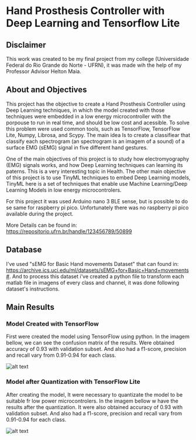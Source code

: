 # Hand Prosthesis Controller with Deep Learning and Tensorflow Lite

## Disclaimer

This work was created to be my final project from my college (Universidade Federal do Rio Grande do Norte - UFRN), it was made wih the help of my Professor Advisor Helton Maia.

## About and Objectives

This project has the objective to create a Hand Prosthesis Controller using Deep Learning techniques, in which the model created with those techniques were embedded in a low energy microcontroller with the porpouse to run in real time, and should be low cost and acessible. To solve this problem were used common tools, such as TensorFlow, TensorFlow Lite, Numpy, Librosa, and Scypy. The main idea Is to create a classifiear that classify each spectrogram (an spectrogram is an imagem of a sound) of a surface EMG (sEMG) signal in five different hand gestures.

One of the main objectives of this project is to study how electromyography (EMG) signals works, and how Deep Learning techniques can learning its paterns. This is a very interesting topic in Health. The other main objective of this project is to use TinyML techniques to embed Deep Learning models, TinyML here is a set of techniques that enable use Machine Learning/Deep Learning Models in low energy microcontrolers.

For this project it was used Arduino nano 3 BLE sense, but is possible to do se same for raspberry pi pico. Unfortunately there was no raspberry pi pico available during the project. 

More Details can be found in: https://repositorio.ufrn.br/handle/123456789/50899

## Database

I've used "sEMG for Basic Hand movements Dataset" that can found in: https://archive.ics.uci.edu/ml/datasets/sEMG+for+Basic+Hand+movements#. And to process this dataset
i've created a python file to transform each matlab file in imagens of every class and channel, it was done following dataset's instructions.

## Main Results

### Model Created with TensorFlow

First were created the model using TensorFlow using python. In the imagem bellow, we can see the confusion matrix of the results. Were obtained accuracy of 0.93 with validation subset. And also had a f1-score, precision and recall vary from 0.91-0.94 for each class.

![alt text](https://github.com/CommanderErika/Hand-Prosthesis-Controller-with-Deep-Learning-and-Tensorflow-Lite/tree/main/files/matrix_final_ajeitado.png?raw=true "Confusion Matrix before quantization")


### Model after Quantization with TensorFlow Lite

After creating the model, It were necessary to quantizate the model to be suitable fr low power microcontrolers. In the imagem bellow w have the results after the quantization. It were also obtained accuracy of 0.93 with validation subset. And also had a f1-score, precision and recall vary from 0.91-0.94 for each class.

![alt text](https://github.com/CommanderErika/Hand-Prosthesis-Controller-with-Deep-Learning-and-Tensorflow-Lite/tree/main/files/matrix_final.png?raw=true "Confusion Matrix after Quantization")
